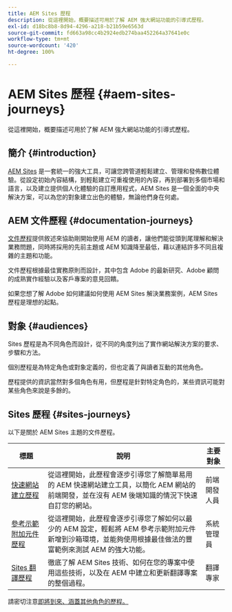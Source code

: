 ```yaml
---
title: AEM Sites 歷程
description: 從這裡開始，概要描述可用於了解 AEM 強大網站功能的引導式歷程。
exl-id: d18bc8b8-8d94-4296-a218-b21b59e6563d
source-git-commit: fd663a98cc4b2924edb274baa452264a37641e0c
workflow-type: tm+mt
source-wordcount: '420'
ht-degree: 100%

---
```


# AEM Sites 歷程 {#aem-sites-journeys}

從這裡開始，概要描述可用於了解 AEM 強大網站功能的引導式歷程。

## 簡介 {#introduction}

[AEM Sites](https://business.adobe.com/products/experience-manager/sites/aem-sites.html) 是一套統一的強大工具，可讓您跨管道輕鬆建立、管理和發佈數位體驗。從設定初始內容結構，到輕鬆建立可重複使用的內容，再到部署到多個市場和語言，以及建立提供個人化體驗的自訂應用程式，AEM Sites 是一個全面的中央解決方案，可以為您的對象建立出色的體驗，無論他們身在何處。

## AEM 文件歷程 {#documentation-journeys}

[文件歷程](/help/journey-documentation/documentation-journeys.md)提供敘述來協助剛開始使用 AEM 的讀者，讓他們能從頭到尾理解和解決業務問題，同時將採用的先前主題或 AEM 知識降至最低，藉以連結許多不同且複雜的主題和功能。

文件歷程根據最佳實務原則而設計，其中包含 Adobe 的最新研究、Adobe 顧問的成熟實作經驗以及客戶專案的意見回饋。

如果您想了解 Adobe 如何建議如何使用 AEM Sites 解決業務案例，AEM Sites 歷程是理想的起點。

## 對象 {#audiences}

Sites 歷程是為不同角色而設計，從不同的角度列出了實作網站解決方案的要求、步驟和方法。

個別歷程是為特定角色或對象定義的，但也定義了與讀者互動的其他角色。

歷程提供的資訊當然對多個角色有用，但歷程是針對特定角色的，某些資訊可能對某些角色來說是多餘的。

## Sites 歷程 {#sites-journeys}

以下是關於 AEM Sites 主題的文件歷程。

| 標題 | 說明 | 主要對象 |
|---|---|---|
| [快速網站建立歷程](/help/journey-sites/quick-site/overview.md) | 從這裡開始，此歷程會逐步引導您了解簡單易用的 AEM 快速網站建立工具，以簡化 AEM 網站的前端開發，並在沒有 AEM 後端知識的情況下快速自訂您的網站。 | 前端開發人員 |
| [參考示範附加元件歷程](/help/journey-sites/demos-add-on/overview.md) | 從這裡開始，此歷程會逐步引導您了解如何以最少的 AEM 設定，輕鬆將 AEM 參考示範附加元件新增到沙箱環境，並能夠使用根據最佳做法的豐富範例來測試 AEM 的強大功能。 | 系統管理員 |
| [Sites 翻譯歷程](/help/journey-sites/translation/overview.md) | 徹底了解 AEM Sites 技術、如何在您的專案中使用這些技術，以及在 AEM 中建立和更新翻譯專案的整個過程。 | 翻譯專家 |

請密切注意[即將到來、涵蓋其他角色的歷程。](/help/journey-documentation/documentation-journeys.md#journeys)

